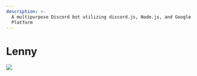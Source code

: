 ```yaml
---
description: >-
  A multipurpose Discord bot utilizing discord.js, Node.js, and Google Cloud
  Platform
---
```


# Lenny

![](.assets/logo2.png)

